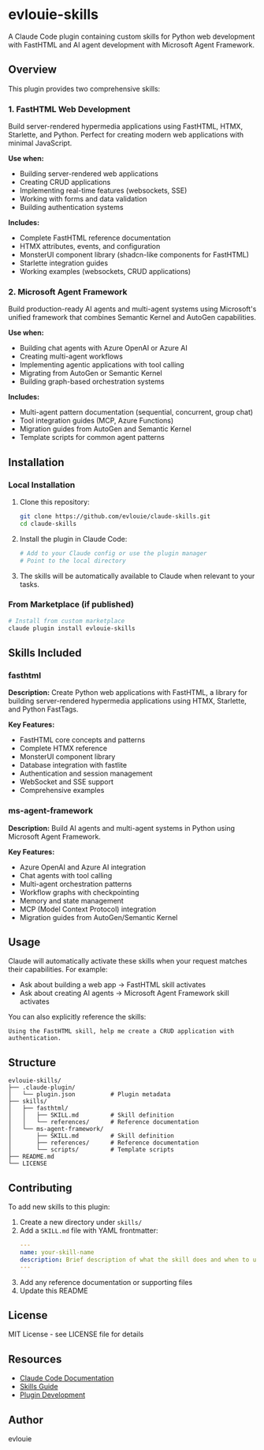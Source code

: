 # evlouie-skills

A Claude Code plugin containing custom skills for Python web development with FastHTML and AI agent development with Microsoft Agent Framework.

## Overview

This plugin provides two comprehensive skills:

### 1. FastHTML Web Development
Build server-rendered hypermedia applications using FastHTML, HTMX, Starlette, and Python. Perfect for creating modern web applications with minimal JavaScript.

**Use when:**
- Building server-rendered web applications
- Creating CRUD applications
- Implementing real-time features (websockets, SSE)
- Working with forms and data validation
- Building authentication systems

**Includes:**
- Complete FastHTML reference documentation
- HTMX attributes, events, and configuration
- MonsterUI component library (shadcn-like components for FastHTML)
- Starlette integration guides
- Working examples (websockets, CRUD applications)

### 2. Microsoft Agent Framework
Build production-ready AI agents and multi-agent systems using Microsoft's unified framework that combines Semantic Kernel and AutoGen capabilities.

**Use when:**
- Building chat agents with Azure OpenAI or Azure AI
- Creating multi-agent workflows
- Implementing agentic applications with tool calling
- Migrating from AutoGen or Semantic Kernel
- Building graph-based orchestration systems

**Includes:**
- Multi-agent pattern documentation (sequential, concurrent, group chat)
- Tool integration guides (MCP, Azure Functions)
- Migration guides from AutoGen and Semantic Kernel
- Template scripts for common agent patterns

## Installation

### Local Installation

1. Clone this repository:
   ```bash
   git clone https://github.com/evlouie/claude-skills.git
   cd claude-skills
   ```

2. Install the plugin in Claude Code:
   ```bash
   # Add to your Claude config or use the plugin manager
   # Point to the local directory
   ```

3. The skills will be automatically available to Claude when relevant to your tasks.

### From Marketplace (if published)

```bash
# Install from custom marketplace
claude plugin install evlouie-skills
```

## Skills Included

### fasthtml
**Description:** Create Python web applications with FastHTML, a library for building server-rendered hypermedia applications using HTMX, Starlette, and Python FastTags.

**Key Features:**
- FastHTML core concepts and patterns
- Complete HTMX reference
- MonsterUI component library
- Database integration with fastlite
- Authentication and session management
- WebSocket and SSE support
- Comprehensive examples

### ms-agent-framework
**Description:** Build AI agents and multi-agent systems in Python using Microsoft Agent Framework.

**Key Features:**
- Azure OpenAI and Azure AI integration
- Chat agents with tool calling
- Multi-agent orchestration patterns
- Workflow graphs with checkpointing
- Memory and state management
- MCP (Model Context Protocol) integration
- Migration guides from AutoGen/Semantic Kernel

## Usage

Claude will automatically activate these skills when your request matches their capabilities. For example:

- Ask about building a web app → FastHTML skill activates
- Ask about creating AI agents → Microsoft Agent Framework skill activates

You can also explicitly reference the skills:
```
Using the FastHTML skill, help me create a CRUD application with authentication.
```

## Structure

```
evlouie-skills/
├── .claude-plugin/
│   └── plugin.json          # Plugin metadata
├── skills/
│   ├── fasthtml/
│   │   ├── SKILL.md         # Skill definition
│   │   └── references/      # Reference documentation
│   └── ms-agent-framework/
│       ├── SKILL.md         # Skill definition
│       ├── references/      # Reference documentation
│       └── scripts/         # Template scripts
├── README.md
└── LICENSE
```

## Contributing

To add new skills to this plugin:

1. Create a new directory under `skills/`
2. Add a `SKILL.md` file with YAML frontmatter:
   ```yaml
   ---
   name: your-skill-name
   description: Brief description of what the skill does and when to use it
   ---
   ```
3. Add any reference documentation or supporting files
4. Update this README

## License

MIT License - see LICENSE file for details

## Resources

- [Claude Code Documentation](https://docs.claude.com/en/docs/claude-code)
- [Skills Guide](https://docs.claude.com/en/docs/claude-code/skills)
- [Plugin Development](https://docs.claude.com/en/docs/claude-code/plugins)

## Author

evlouie
